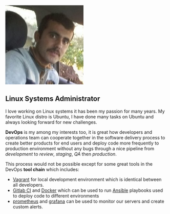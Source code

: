 <img src="/assets/images/profile.jpg" />

## Linux Systems Administrator

I love working on Linux systems it has been my passion for many years.
My favorite Linux distro is Ubuntu, I have done many tasks on Ubuntu and always looking forward for new challenges.

**DevOps** is my among my interests too, it is great how developers and operations team can cooperate together in
the software delivery process to create better products for end users and deploy code more frequently to production
environment without any bugs through a nice pipeline from *development* to *review*, *staging*, *QA* then *production*.

This process would not be possible except for some great tools in the DevOps **tool chain** which includes:

* [Vagrant](https://vagrantup.com/) for local development environment which is identical between all developers.
* [Gitlab CI](https://about.gitlab.com/features/gitlab-ci-cd/) and [Docker](https://www.docker.com) which can be used to run [Ansible](https://ansible.com) playbooks used to deploy code to different
environments
* [prometheus](https://prometheus.io) and [grafana](https://grafana.com) can be used to monitor our servers and
create custom alerts.
